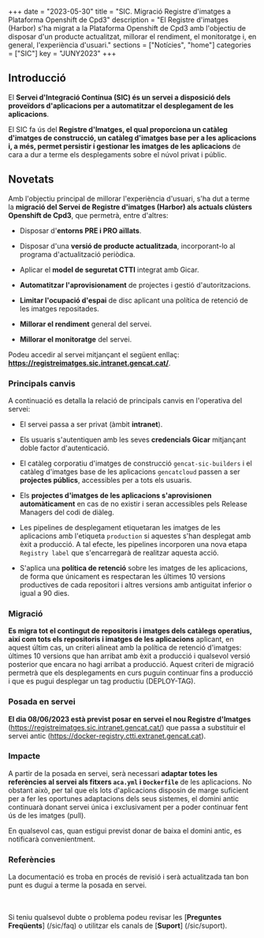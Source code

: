 +++
date        = "2023-05-30"
title       = "SIC. Migració Registre d'imatges a Plataforma Openshift de Cpd3"
description = "El Registre d'imatges (Harbor) s'ha migrat a la Plataforma Openshift de Cpd3 amb l'objectiu de disposar d'un producte actualitzat, millorar el rendiment, el monitoratge i, en general, l'experiència d'usuari."
sections    = ["Notícies", "home"]
categories  = ["SIC"]
key         = "JUNY2023"
+++

## Introducció

El **Servei d'Integració Contínua (SIC) és un servei a disposició dels proveïdors d'aplicacions per a automatitzar
el desplegament de les aplicacions**.

El SIC fa ús del **Registre d'Imatges, el qual proporciona un catàleg d'imatges de construcció, un catàleg d'imatges base
per a les aplicacions i, a més, permet persistir i gestionar les imatges de les aplicacions** de cara a dur a terme
els desplegaments sobre el núvol privat i públic.

## Novetats

Amb l'objectiu principal de millorar l'experiència d'usuari, s'ha dut a terme la **migració del Servei de Registre d'imatges
(Harbor) als actuals clústers Openshift de Cpd3**, que permetrà, entre d'altres:

- Disposar d'**entorns PRE i PRO aïllats**.

- Disposar d'una **versió de producte actualitzada**, incorporant-lo al programa d'actualització periòdica.

- Aplicar el **model de seguretat CTTI** integrat amb Gicar.

- **Automatitzar l'aprovisionament** de projectes i gestió d'autoritzacions.

- **Limitar l'ocupació d'espai** de disc aplicant una política de retenció de les imatges repositades.

- **Millorar el rendiment** general del servei.

- **Millorar el monitoratge** del servei.

Podeu accedir al servei mitjançant el següent enllaç: **https://registreimatges.sic.intranet.gencat.cat/**.

### Principals canvis

A continuació es detalla la relació de principals canvis en l'operativa del servei:

- El servei passa a ser privat (àmbit **intranet**).

- Els usuaris s'autentiquen amb les seves **credencials Gicar** mitjançant doble factor d'autenticació.

- El catàleg corporatiu d'imatges de construcció `gencat-sic-builders` i el catàleg d'imatges base de les aplicacions
`gencatcloud` passen a ser **projectes públics**, accessibles per a tots els usuaris.

- Els **projectes d'imatges de les aplicacions s'aprovisionen automàticament** en cas de no existir i seran accessibles
pels Release Managers del codi de diàleg.

- Les pipelines de desplegament etiquetaran les imatges de les aplicacions amb l'etiqueta `production` si aquestes
s'han desplegat amb èxit a producció. A tal efecte, les pipelines incorporen una nova etapa `Registry label` que
s'encarregarà de realitzar aquesta acció.

- S'aplica una **política de retenció** sobre les imatges de les aplicacions, de forma que únicament es respectaran les
últimes 10 versions productives de cada repositori i altres versions amb antiguitat inferior o igual a 90 dies.

### Migració

**Es migra tot el contingut de repositoris i imatges dels catàlegs operatius, així com tots els repositoris i imatges
de les aplicacions** aplicant, en aquest últim cas, un criteri alineat amb la política de retenció d'imatges: últimes 10
versions que han arribat amb èxit a producció i qualsevol versió posterior que encara no hagi arribat a producció. Aquest
criteri de migració permetrà que els desplegaments en curs puguin continuar fins a producció i que es pugui desplegar
un tag productiu (DEPLOY-TAG).

### Posada en servei

**El dia 08/06/2023 està previst posar en servei el nou Registre d'Imatges** (https://registreimatges.sic.intranet.gencat.cat/)
que passa a substituir el servei antic (https://docker-registry.ctti.extranet.gencat.cat).

### Impacte

A partir de la posada en servei, serà necessari **adaptar totes les referències al servei als fitxers `aca.yml` i `Dockerfile`**
de les aplicacions. No obstant això, per tal que els lots d'aplicacions disposin de marge suficient per a fer les
oportunes adaptacions dels seus sistemes, el domini antic continuarà donant servei única i exclusivament per a poder
continuar fent ús de les imatges (pull).

En qualsevol cas, quan estigui previst donar de baixa el domini antic, es notificarà convenientment.

### Referències

La documentació es troba en procés de revisió i serà actualitzada tan bon punt es dugui a terme la posada en servei.

<br/><br/>
Si teniu qualsevol dubte o problema podeu revisar les [**Preguntes Freqüents**] (/sic/faq) o utilitzar els canals de [**Suport**] (/sic/suport).